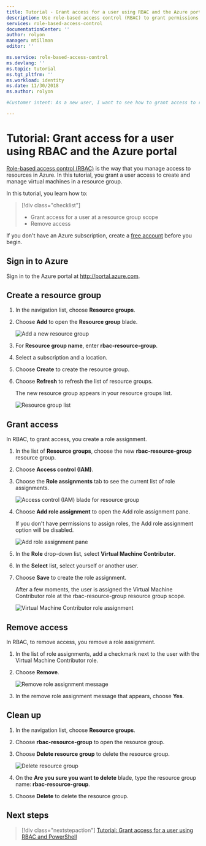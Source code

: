 ```yaml
---
title: Tutorial - Grant access for a user using RBAC and the Azure portal | Microsoft Docs
description: Use role-based access control (RBAC) to grant permissions to a user by assigning a role in the Azure portal.
services: role-based-access-control
documentationCenter: ''
author: rolyon
manager: mtillman
editor: ''

ms.service: role-based-access-control
ms.devlang: ''
ms.topic: tutorial
ms.tgt_pltfrm: ''
ms.workload: identity
ms.date: 11/30/2018
ms.author: rolyon

#Customer intent: As a new user, I want to see how to grant access to resources in the portal, so that I can start granting access to others.

---
```


# Tutorial: Grant access for a user using RBAC and the Azure portal

[Role-based access control (RBAC)](overview.md) is the way that you manage access to resources in Azure. In this tutorial, you grant a user access to create and manage virtual machines in a resource group.

In this tutorial, you learn how to:

> [!div class="checklist"]
> * Grant access for a user at a resource group scope
> * Remove access

If you don't have an Azure subscription, create a [free account](https://azure.microsoft.com/free/?WT.mc_id=A261C142F) before you begin.

## Sign in to Azure

Sign in to the Azure portal at http://portal.azure.com.

## Create a resource group

1. In the navigation list, choose **Resource groups**.

1. Choose **Add** to open the **Resource group** blade.

   ![Add a new resource group](./media/quickstart-assign-role-user-portal/resource-group.png)

1. For **Resource group name**, enter **rbac-resource-group**.

1. Select a subscription and a location.

1. Choose **Create** to create the resource group.

1. Choose **Refresh** to refresh the list of resource groups.

   The new resource group appears in your resource groups list.

   ![Resource group list](./media/quickstart-assign-role-user-portal/resource-group-list.png)

## Grant access

In RBAC, to grant access, you create a role assignment.

1. In the list of **Resource groups**, choose the new **rbac-resource-group** resource group.

1. Choose **Access control (IAM)**.

1. Choose the **Role assignments** tab to see the current list of role assignments.

   ![Access control (IAM) blade for resource group](./media/quickstart-assign-role-user-portal/access-control.png)

1. Choose **Add role assignment** to open the Add role assignment pane.

   If you don't have permissions to assign roles, the Add role assignment option will be disabled.

   ![Add role assignment pane](./media/quickstart-assign-role-user-portal/add-role-assignment.png)

1. In the **Role** drop-down list, select **Virtual Machine Contributor**.

1. In the **Select** list, select yourself or another user.

1. Choose **Save** to create the role assignment.

   After a few moments, the user is assigned the Virtual Machine Contributor role at the rbac-resource-group resource group scope.

   ![Virtual Machine Contributor role assignment](./media/quickstart-assign-role-user-portal/vm-contributor-assignment.png)

## Remove access

In RBAC, to remove access, you remove a role assignment.

1. In the list of role assignments, add a checkmark next to the user with the Virtual Machine Contributor role.

1. Choose **Remove**.

   ![Remove role assignment message](./media/quickstart-assign-role-user-portal/remove-role-assignment.png)

1. In the remove role assignment message that appears, choose **Yes**.

## Clean up

1. In the navigation list, choose **Resource groups**.

1. Choose **rbac-resource-group** to open the resource group.

1. Choose **Delete resource group** to delete the resource group.

   ![Delete resource group](./media/quickstart-assign-role-user-portal/delete-resource-group.png)

1. On the **Are you sure you want to delete** blade, type the resource group name: **rbac-resource-group**.

1. Choose **Delete** to delete the resource group.

## Next steps

> [!div class="nextstepaction"]
> [Tutorial: Grant access for a user using RBAC and PowerShell](tutorial-role-assignments-user-powershell.md)

